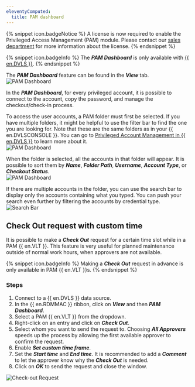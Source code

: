 ```yaml
---
eleventyComputed:
  title: PAM dashboard
---
```

{% snippet icon.badgeNotice %}
A license is now required to enable the Privileged Access Management (PAM) module. Please contact our [sales department](mailto:sales@devolutions.net) for more information about the license.
{% endsnippet %}

{% snippet icon.badgeInfo %}
The ***PAM Dashboard*** is only available with [{{ en.DVLS }}](https://devolutions.net/server).
{% endsnippet %}

The ***PAM Dashboard*** feature can be found in the ***View*** tab.  
![PAM Dashboard](https://webdevolutions.azureedge.net/docs/en/rdm/mac/RDMMac0006.png)

In the ***PAM Dashboard***, for every privileged account, it is possible to connect to the account, copy the password, and manage the checkout/check-in process.  

To access the user accounts, a PAM folder must first be selected. If you have multiple folders, it might be helpful to use the filter bar to find the one you are looking for. Note that these are the same folders as in your {{ en.DVLSCONSOLE }}. You can go to [Privileged Account Management in {{ en.DVLS }}](/server/privileged-access-management/) to learn more about it.  
![PAM Dashboard](https://webdevolutions.azureedge.net/docs/en/rdm/mac/RDMMac0007.png)

When the folder is selected, all the accounts in that folder will appear. It is possible to sort them by ***Name***, ***Folder Path***, ***Username***, ***Account Type***, or ***Checkout Status***.  
![PAM Dashboard](https://webdevolutions.azureedge.net/docs/en/rdm/mac/RDMMac0008.png)

If there are multiple accounts in the folder, you can use the search bar to display only the accounts containing what you typed. You can push your search even further by filtering the accounts by credential type.  
![Search Bar](https://webdevolutions.azureedge.net/docs/en/rdm/mac/RDMMac0009.png)

## Check Out request with custom time

It is possible to make a ***Check Out*** request for a certain time slot while in a PAM {{ en.VLT }}. This feature is very useful for planned maintenance outside of normal work hours, when approvers are not available.

{% snippet icon.badgeInfo %}
Making a ***Check Out*** request in advance is only available in PAM {{ en.VLT }}s.
{% endsnippet %}  

### Steps
1. Connect to a {{ en.DVLS }} data source.
1. In the {{ en.RDMMAC }} ribbon, click on ***View*** and then ***PAM Dashboard***.
1. Select a PAM {{ en.VLT }} from the dropdown.
1. Right-click on an entry and click on ***Check Out***.
1. Select whom you want to send the request to. Choosing ***All Approvers*** speeds up the process by allowing the first available approver to confirm the request.
1. Enable ***Set custom time frame***.
1. Set the ***Start time*** and ***End time***. It is recommended to add a ***Comment*** to let the approver know why the ***Check Out*** is needed.
1. Click on ***OK*** to send the request and close the window.

![Check-out Request](https://webdevolutions.blob.core.windows.net/docs/en/rdm/mac/RDMMac6061.png)